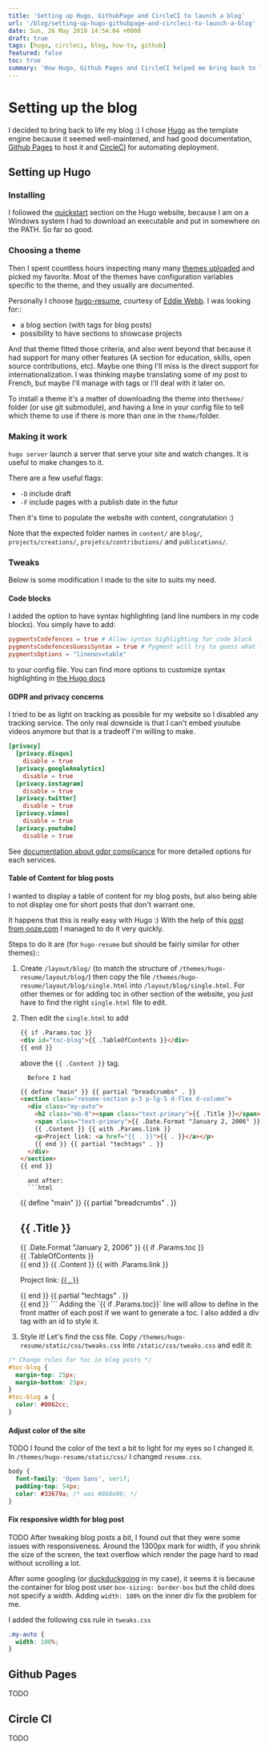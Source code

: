 ```yaml
---
title: 'Setting up Hugo, GithubPage and CircleCI to launch a blog'
url: '/blog/setting-up-hugo-githubpage-and-circleci-to-launch-a-blog'
date: Sun, 26 May 2019 14:54:04 +0000
draft: true
tags: [hugo, circleci, blog, how-to, github]
featured: false
toc: true
summary: 'How Hugo, Github Pages and CircleCI helped me bring back to life my blog.'
---
```


# Setting up the blog

I decided to bring back to life my blog :) I chose [Hugo](https://gohugo.io/) as the template engine because it seemed well-maintened, and had good documentation, [Github Pages](https://pages.github.com/) to host it and [CircleCI](https://circleci.com/) for automating deployment.

## Setting up Hugo

### Installing

I followed the [quickstart](https://gohugo.io/getting-started/quick-start/) section on the Hugo website, because I am on a Windows system I had to download an executable and put in somewhere on the PATH. So far so good.

### Choosing a theme

Then I spent countless hours inspecting many many [themes uploaded](https://themes.gohugo.io/) and picked my favorite. Most of the themes have configuration variables specific to the theme, and they usually are documented.

Personally I choose [hugo-resume](https://themes.gohugo.io/hugo-resume/), courtesy of [Eddie Webb](https://edwardawebb.com/). I was looking for::

- a blog section (with tags for blog posts)
- possibility to have sections to showcase projects

And that theme fitted those criteria, and also went beyond that because it had support for many other features (A section for education, skills, open source contributions, etc). Maybe one thing I'll miss is the direct support for internationalization. I was thinking maybe translating some of my post to French, but maybe I'll manage with tags or I'll deal with it later on.

To install a theme it's a matter of downloading the theme into the`theme/` folder (or use git submodule), and having a line in your config file to tell which theme to use if there is more than one in the `theme/`folder.

### Making it work

`hugo server` launch a server that serve your site and watch changes. It is useful to make changes to it.

There are a few useful flags:

- `-D` include draft
- `-F` include pages with a publish date in the futur

Then it's time to populate the website with content, congratulation :)

Note that the expected folder names in `content/` are `blog/`, `projects/creations/`, `projetcs/contributions/` and `publications/`.

### Tweaks

Below is some modification I made to the site to suits my need.

#### Code blocks

I added the option to have syntax highlighting (and line numbers in my code blocks). You simply have to add:

```toml
pygmentsCodefences = true # Allow syntax highlighting for code block
pygmentsCodefencesGuessSyntax = true # Pygment will try to guess what language is in the code block to use the right highlighting
pygmentsOptions = "linenos=table"
```

to your config file.
You can find more options to customize syntax highlighting in [the Hugo docs](https://gohugo.io/content-management/syntax-highlighting/)

#### GDPR and privacy concerns

I tried to be as light on tracking as possible for my website so I disabled any tracking service.
The only real downside is that I can't embed youtube videos anymore but that is a tradeoff I'm willing to make.

```toml
[privacy]
  [privacy.disqus]
    disable = true
  [privacy.googleAnalytics]
    disable = true
  [privacy.instagram]
    disable = true
  [privacy.twitter]
    disable = true
  [privacy.vimeo]
    disable = true
  [privacy.youtube]
    disable = true
```

See [documentation about gdpr complicance](https://gohugo.io/about/hugo-and-gdpr/) for more detailed options for each services.

#### Table of Content for blog posts

I wanted to display a table of content for my blog posts, but also being able to not display one for short posts that don't warrant one.

It happens that this is really easy with Hugo :) With the help of this [post from ooze.com](https://www.codeooze.com/webdesign/hugo-toc/) I managed to do it very quickly.

Steps to do it are (for `hugo-resume` but should be fairly similar for other themes)::

1.  Create `/layout/blog/` (to match the structure of `/themes/hugo-resume/layout/blog/`) then copy the file `/themes/hugo-resume/layout/blog/single.html` into `/layout/blog/single.html`. For other themes or for adding toc in other section of the website, you just have to find the right `single.html` file to edit.

2.  Then edit the `single.html` to add

    ```html
    {{ if .Params.toc }}
    <div id="toc-blog">{{ .TableOfContents }}</div>
    {{ end }}
    ```

    above the `{{ .Content }}` tag.

          Before I had

    ```html
    {{ define "main" }} {{ partial "breadcrumbs" . }}
    <section class="resume-section p-3 p-lg-5 d-flex d-column">
      <div class="my-auto">
        <h2 class="mb-0"><span class="text-primary">{{ .Title }}</span></h2>
        <span class="text-primary">{{ .Date.Format "January 2, 2006" }}</span>
        {{ .Content }} {{ with .Params.link }}
        <p>Project link: <a href="{{ . }}">{{ . }}</a></p>
        {{ end }} {{ partial "techtags" . }}
      </div>
    </section>
    {{ end }}
    ```

          and after:
          ```html

    {{ define "main" }}
    {{ partial "breadcrumbs" . }}
    <section class="resume-section p-3 p-lg-5 d-flex d-column">
          <div class="my-auto">
            <h2 class="mb-0"><span class="text-primary">{{ .Title }}</span></h2>
            <span class="text-primary">{{ .Date.Format "January 2, 2006" }}</span>
    	    {{ if .Params.toc }}
    	    <div id="toc-blog">
    		  {{ .TableOfContents }}
    	    </div> 
    	    {{ end }}
    	    {{ .Content }}
    	    {{ with .Params.link }}<p>Project link: <a href="{{ . }}">{{ . }}</a></p>{{ end }}
    	    {{ partial "techtags" . }}
          </div>
    </section>
    {{ end }}
       ```
       Adding the `{{ if .Params.toc}}` line will allow to define in the front matter of each post if we want to generate a toc.
       I also added a div tag with an id to style it.

3.  Style it! Let's find the css file. Copy `/themes/hugo-resume/static/css/tweaks.css` into `/static/css/tweaks.css` and edit it:

```css
/* Change rules for toc in blog posts */
#toc-blog {
  margin-top: 25px;
  margin-bottom: 25px;
}
#toc-blog a {
  color: #0062cc;
}
```

#### Adjust color of the site

TODO
I found the color of the text a bit to light for my eyes so I changed it. In `/themes/hugo-resume/static/css/` I changed `resume.css`.

```css
body {
  font-family: 'Open Sans', serif;
  padding-top: 54px;
  color: #33679a; /* was #868e96; */
}
```

#### Fix responsive width for blog post

TODO
After tweaking blog posts a bit, I found out that they were some issues with responsiveness. Around the 1300px mark for width, if you shrink the size of the screen, the text overflow which render the page hard to read without scrolling a lot.

After some googling (or [duckduckgoing](https://duckduckgo.com/) in my case), it seems it is because the container for blog post user `box-sizing: border-box` but the child does not specify a width. Adding `width: 100%` on the inner div fix the problem for me.

I added the following css rule in `tweaks.css`

```css
.my-auto {
  width: 100%;
}
```

## Github Pages

TODO

## Circle CI

TODO
